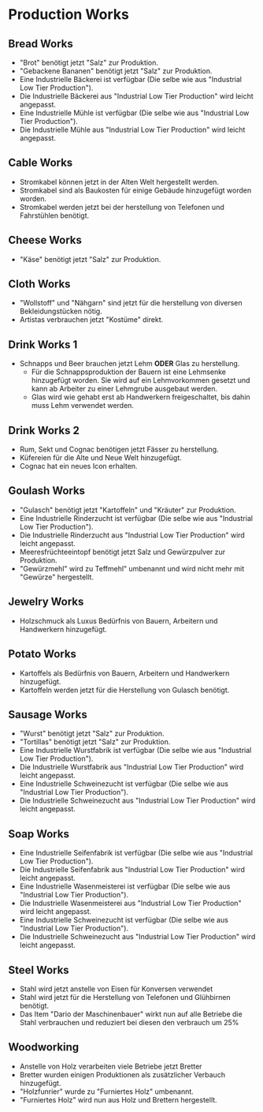 # Production Works

## Bread Works

- "Brot" benötigt jetzt "Salz" zur Produktion.
- "Gebackene Bananen" benötigt jetzt "Salz" zur Produktion.
- Eine Industrielle Bäckerei ist verfügbar (Die selbe wie aus "Industrial Low Tier Production").
 - Die Industrielle Bäckerei aus "Industrial Low Tier Production" wird leicht angepasst.
- Eine Industrielle Mühle ist verfügbar (Die selbe wie aus "Industrial Low Tier Production").
 - Die Industrielle Mühle aus "Industrial Low Tier Production" wird leicht angepasst.

## Cable Works

- Stromkabel können jetzt in der Alten Welt hergestellt werden.
- Stromkabel sind als Baukosten für einige Gebäude hinzugefügt worden worden.
- Stromkabel werden jetzt bei der herstellung von Telefonen und Fahrstühlen benötigt.

## Cheese Works

- "Käse" benötigt jetzt "Salz" zur Produktion.

## Cloth Works

- "Wollstoff" und "Nähgarn" sind jetzt für die herstellung von diversen Bekleidungstücken nötig.
- Artistas verbrauchen jetzt "Kostüme" direkt.

## Drink Works 1

- Schnapps und Beer brauchen jetzt Lehm **ODER** Glas zu herstellung.
  - Für die Schnappsproduktion der Bauern ist eine Lehmsenke hinzugefügt worden. Sie wird auf ein Lehmvorkommen gesetzt und kann ab Arbeiter zu einer Lehmgrube ausgebaut werden.
  - Glas wird wie gehabt erst ab Handwerkern freigeschaltet, bis dahin muss Lehm verwendet werden.

## Drink Works 2

- Rum, Sekt und Cognac benötigen jetzt Fässer zu herstellung.
- Küfereien für die Alte und Neue Welt hinzugefügt.
- Cognac hat ein neues Icon erhalten.

## Goulash Works

- "Gulasch" benötigt jetzt "Kartoffeln" und "Kräuter" zur Produktion.
- Eine Industrielle Rinderzucht ist verfügbar (Die selbe wie aus "Industrial Low Tier Production").
 - Die Industrielle Rinderzucht aus "Industrial Low Tier Production" wird leicht angepasst.
- Meeresfrüchteeintopf benötigt jetzt Salz und Gewürzpulver zur Produktion.
 - "Gewürzmehl" wird zu Teffmehl" umbenannt und wird nicht mehr mit "Gewürze" hergestellt.

## Jewelry Works

- Holzschmuck als Luxus Bedürfnis von Bauern, Arbeitern und Handwerkern hinzugefügt.

## Potato Works

- Kartoffels als Bedürfnis von Bauern, Arbeitern und Handwerkern hinzugefügt.
- Kartoffeln werden jetzt für die Herstellung von Gulasch benötigt.

## Sausage Works

- "Wurst" benötigt jetzt "Salz" zur Produktion.
- "Tortillas" benötigt jetzt "Salz" zur Produktion.
- Eine Industrielle Wurstfabrik ist verfügbar (Die selbe wie aus "Industrial Low Tier Production").
 - Die Industrielle Wurstfabrik aus "Industrial Low Tier Production" wird leicht angepasst.
- Eine Industrielle Schweinezucht ist verfügbar (Die selbe wie aus "Industrial Low Tier Production").
 - Die Industrielle Schweinezucht aus "Industrial Low Tier Production" wird leicht angepasst.

## Soap Works

- Eine Industrielle Seifenfabrik ist verfügbar (Die selbe wie aus "Industrial Low Tier Production").
 - Die Industrielle Seifenfabrik aus "Industrial Low Tier Production" wird leicht angepasst.
- Eine Industrielle Wasenmeisterei ist verfügbar (Die selbe wie aus "Industrial Low Tier Production").
 - Die Industrielle Wasenmeisterei aus "Industrial Low Tier Production" wird leicht angepasst.
- Eine Industrielle Schweinezucht ist verfügbar (Die selbe wie aus "Industrial Low Tier Production").
 - Die Industrielle Schweinezucht aus "Industrial Low Tier Production" wird leicht angepasst.

## Steel Works

- Stahl wird jetzt anstelle von Eisen für Konversen verwendet
- Stahl wird jetzt für die Herstellung von Telefonen und Glühbirnen benötigt.
- Das Item "Dario der Maschinenbauer" wirkt nun auf alle Betriebe die Stahl verbrauchen und reduziert bei diesen den verbrauch um 25%

## Woodworking

- Anstelle von Holz verarbeiten viele Betriebe jetzt Bretter
- Bretter wurden einigen Produktionen als zusätzlicher Verbauch hinzugefügt.
- "Holzfunrier" wurde zu "Furniertes Holz" umbenannt.
- "Furniertes Holz" wird nun aus Holz und Brettern hergestellt.
